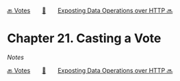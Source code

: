 [🔙 Votes][previous-chapter]&nbsp;&nbsp;&nbsp;&nbsp;&nbsp;&nbsp;&nbsp;[🏡][readme]&nbsp;&nbsp;&nbsp;&nbsp;&nbsp;&nbsp;&nbsp;[Exposting Data Operations over HTTP 🔜][upcoming-chapter]

# Chapter 21. Casting a Vote

_Notes_

[🔙 Votes][previous-chapter]&nbsp;&nbsp;&nbsp;&nbsp;&nbsp;&nbsp;&nbsp;[🏡][readme]&nbsp;&nbsp;&nbsp;&nbsp;&nbsp;&nbsp;&nbsp;[Exposting Data Operations over HTTP 🔜][upcoming-chapter]

[readme]: README.md
[previous-chapter]: ch20-votes.md
[upcoming-chapter]: ch22-exposting-data-operations-over-http.md